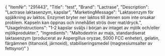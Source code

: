 {
  "ItemNr": "291443",
  "Title": "test",
  "Brand": "Lactrase",
  "Description": "Lactrase laktasenzym, kapslar",
  "MarketingMessage": "Laktasenzym för spjälkning av laktos. Enzymet bryter ner laktos till ämnen som inte orsakar problem. Kapseln kan öppnas och innehållet strös över mat/dryck.",
  "UsageInstructions": "1-2 kapslar sväljs i början av intaget av mjölk och/eller mjölkprodukter.",
  "Ingredients": "Maltodextrin av majs, standardiserat laktasenzym (producerat av Aspergillus oryzae, 5000 FCC enheter), gelatin, färgämnen (titanoxid, järnoxid), stabiliseringsmedel (magnesiumsalter av fettsyror)"
}